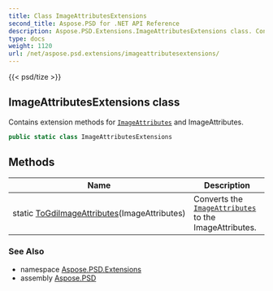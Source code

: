 ```yaml
---
title: Class ImageAttributesExtensions
second_title: Aspose.PSD for .NET API Reference
description: Aspose.PSD.Extensions.ImageAttributesExtensions class. Contains extension methods for ImageAttributes and ImageAttributes
type: docs
weight: 1120
url: /net/aspose.psd.extensions/imageattributesextensions/
---
```

{{< psd/tize >}}
## ImageAttributesExtensions class

Contains extension methods for [`ImageAttributes`](../../aspose.psd/imageattributes/) and ImageAttributes.

```csharp
public static class ImageAttributesExtensions
```

## Methods

| Name | Description |
| --- | --- |
| static [ToGdiImageAttributes](../../aspose.psd.extensions/imageattributesextensions/togdiimageattributes/)(ImageAttributes) | Converts the [`ImageAttributes`](../../aspose.psd/imageattributes/) to the ImageAttributes. |

### See Also

* namespace [Aspose.PSD.Extensions](../../aspose.psd.extensions/)
* assembly [Aspose.PSD](../../)



